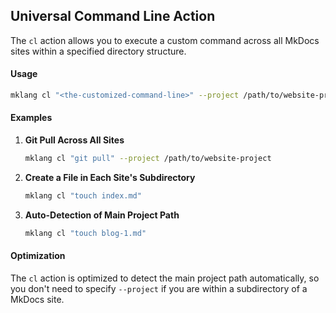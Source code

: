 ## Universal Command Line Action

The `cl` action allows you to execute a custom command across all MkDocs sites within a specified directory structure.

#### Usage

```bash
mklang cl "<the-customized-command-line>" --project /path/to/website-project
```

#### Examples

1. **Git Pull Across All Sites**

   ```bash
   mklang cl "git pull" --project /path/to/website-project
   ```

2. **Create a File in Each Site's Subdirectory**

   ```bash
   mklang cl "touch index.md"
   ```

3. **Auto-Detection of Main Project Path**

   ```bash
   mklang cl "touch blog-1.md"
   ```

#### Optimization

The `cl` action is optimized to detect the main project path automatically, so you don't need to specify `--project` if you are within a subdirectory of a MkDocs site. 